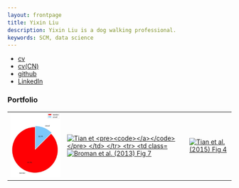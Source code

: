 ```yaml
---
layout: frontpage
title: Yixin Liu
description: Yixin Liu is a dog walking professional.
keywords: SCM, data science
---
```


<div class="navbar">
  <div class="navbar-inner">
      <ul class="nav">
          <li><a href="jinchengsan.github.io/assets/lyx_resume.pdf">cv</a></li>
          <li><a href="https://github.com/jinchengsan/jinchengsan.github.io/blob/master/assets/%E5%88%98%E5%AE%9C%E9%91%AB.pdf">cv(CN)</a></li>
          <li><a href="https://github.com/jinchengsan">github</a></li>
          <li><a href="https://www.linkedin.com/in/realyixin/">LinkedIn</a></li>
      </ul>
  </div>
</div>

### <a name="Portfolio"></a>Portfolio

<table class="wide">
<tr>
  <td class="left">
    <a href="membership percentenge Jan">
        <img src="assets/WechatIMG58.png" alt="R/qtlcharts example" title="R/qtlcharts example"/>
    </a>
  </td>
  <td class="right">
    <a href="map distribution">
        <img src="https://github.com/jinchengsan/jinchengsan.github.io/blob/master/assets/WechatIMG64.png" alt="Tian et
        
    </a>
  </td>
</tr>
<tr>
  <td class="left">
    <a href="locations' scatter plot">
        <img src="https://github.com/jinchengsan/jinchengsan.github.io/blob/master/assets/WechatIMG57.png" alt="Broman et al. (2013) Fig 7" title="Broman et al. (2013) Fig 7"/>
    </a>
  </td>
  <td class="right">
    <a href="frequency vs location">
        <img src="https://github.com/jinchengsan/jinchengsan.github.io/blob/master/assets/WechatIMG61.png" alt="Tian et al. (2015) Fig 4" title="Tian et al. (2015) Fig 4"/>
    </a>
  </td>
</tr>
</table>
